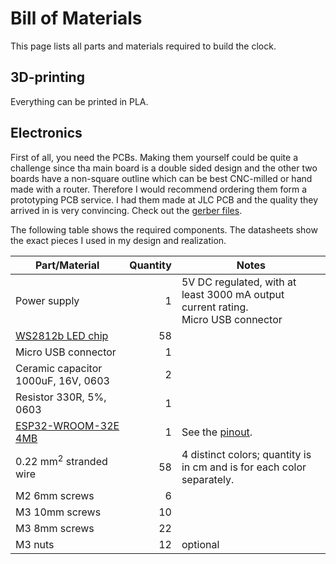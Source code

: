 # Bill of Materials

This page lists all parts and materials required to build the clock.

## 3D-printing

Everything can be printed in PLA.

## Electronics

First of all, you need the PCBs. Making them yourself could be quite a challenge since tha main board is a double sided design and the other two boards have a non-square outline which can be best CNC-milled or hand made with a router. Therefore I would recommend ordering them form a prototyping PCB service. I had them made at JLC PCB and the quality they arrived in is very convincing. Check out the [gerber files](gerber/readme.md).

The following table shows the required components. The datasheets show the exact pieces I used in my design and realization.

| Part/Material | Quantity | Notes |
|---------------|---------:|-------|
| Power supply | 1 | 5V DC regulated, with at least 3000 mA output current rating.<br>Micro USB connector |
| [WS2812b LED chip](datasheets/ws2812b.pdf) | 58 | |
| Micro USB connector | 1 | |
| Ceramic capacitor 1000uF, 16V, 0603 | 2 | |
| Resistor 330R, 5%, 0603 | 1 | |
| [ESP32-WROOM-32E 4MB](datasheets/esp32-wroom-32e_esp32-wroom-32ue_datasheet_en.pdf) | 1 | See the [pinout](datasheets/esp32-pinout-chip-esp-wroom-32.png). |
| 0.22 mm<sup>2</sup> stranded wire | 58 | 4 distinct colors; quantity is in cm and is for each color separately. |
| M2 6mm screws | 6 | |
| M3 10mm screws | 10 | |
| M3 8mm screws | 22 | |
| M3 nuts | 12 | optional |

